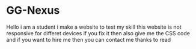 # GG-Nexus
Hello i am a student i make a website to test my skill this website is not responsive for differet devices if you fix it then also give me the CSS code and if you want to hire me then you can contact me thanks to read

